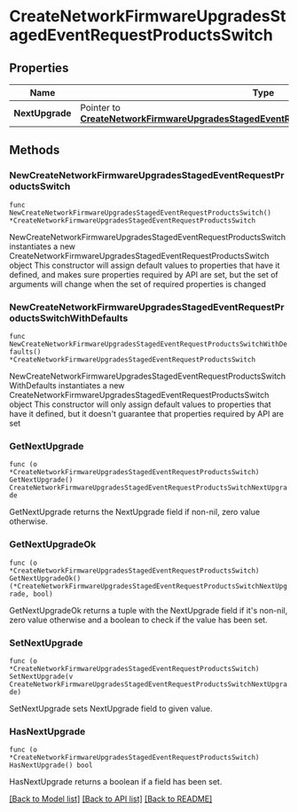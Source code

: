 # CreateNetworkFirmwareUpgradesStagedEventRequestProductsSwitch

## Properties

Name | Type | Description | Notes
------------ | ------------- | ------------- | -------------
**NextUpgrade** | Pointer to [**CreateNetworkFirmwareUpgradesStagedEventRequestProductsSwitchNextUpgrade**](CreateNetworkFirmwareUpgradesStagedEventRequestProductsSwitchNextUpgrade.md) |  | [optional] 

## Methods

### NewCreateNetworkFirmwareUpgradesStagedEventRequestProductsSwitch

`func NewCreateNetworkFirmwareUpgradesStagedEventRequestProductsSwitch() *CreateNetworkFirmwareUpgradesStagedEventRequestProductsSwitch`

NewCreateNetworkFirmwareUpgradesStagedEventRequestProductsSwitch instantiates a new CreateNetworkFirmwareUpgradesStagedEventRequestProductsSwitch object
This constructor will assign default values to properties that have it defined,
and makes sure properties required by API are set, but the set of arguments
will change when the set of required properties is changed

### NewCreateNetworkFirmwareUpgradesStagedEventRequestProductsSwitchWithDefaults

`func NewCreateNetworkFirmwareUpgradesStagedEventRequestProductsSwitchWithDefaults() *CreateNetworkFirmwareUpgradesStagedEventRequestProductsSwitch`

NewCreateNetworkFirmwareUpgradesStagedEventRequestProductsSwitchWithDefaults instantiates a new CreateNetworkFirmwareUpgradesStagedEventRequestProductsSwitch object
This constructor will only assign default values to properties that have it defined,
but it doesn't guarantee that properties required by API are set

### GetNextUpgrade

`func (o *CreateNetworkFirmwareUpgradesStagedEventRequestProductsSwitch) GetNextUpgrade() CreateNetworkFirmwareUpgradesStagedEventRequestProductsSwitchNextUpgrade`

GetNextUpgrade returns the NextUpgrade field if non-nil, zero value otherwise.

### GetNextUpgradeOk

`func (o *CreateNetworkFirmwareUpgradesStagedEventRequestProductsSwitch) GetNextUpgradeOk() (*CreateNetworkFirmwareUpgradesStagedEventRequestProductsSwitchNextUpgrade, bool)`

GetNextUpgradeOk returns a tuple with the NextUpgrade field if it's non-nil, zero value otherwise
and a boolean to check if the value has been set.

### SetNextUpgrade

`func (o *CreateNetworkFirmwareUpgradesStagedEventRequestProductsSwitch) SetNextUpgrade(v CreateNetworkFirmwareUpgradesStagedEventRequestProductsSwitchNextUpgrade)`

SetNextUpgrade sets NextUpgrade field to given value.

### HasNextUpgrade

`func (o *CreateNetworkFirmwareUpgradesStagedEventRequestProductsSwitch) HasNextUpgrade() bool`

HasNextUpgrade returns a boolean if a field has been set.


[[Back to Model list]](../README.md#documentation-for-models) [[Back to API list]](../README.md#documentation-for-api-endpoints) [[Back to README]](../README.md)


